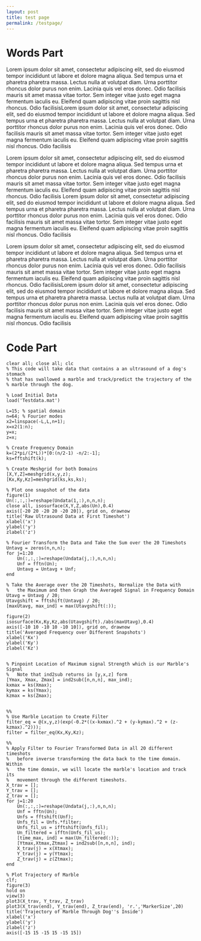 ```yaml
---
layout: post
title: test page
permalink: /testpage/
---
```


# Words Part

Lorem ipsum dolor sit amet, consectetur adipiscing elit, sed do eiusmod tempor incididunt ut labore et dolore magna aliqua. Sed tempus urna et pharetra pharetra massa. Lectus nulla at volutpat diam. Urna porttitor rhoncus dolor purus non enim. Lacinia quis vel eros donec. Odio facilisis mauris sit amet massa vitae tortor. Sem integer vitae justo eget magna fermentum iaculis eu. Eleifend quam adipiscing vitae proin sagittis nisl rhoncus. Odio facilisisLorem ipsum dolor sit amet, consectetur adipiscing elit, sed do eiusmod tempor incididunt ut labore et dolore magna aliqua. Sed tempus urna et pharetra pharetra massa. Lectus nulla at volutpat diam. Urna porttitor rhoncus dolor purus non enim. Lacinia quis vel eros donec. Odio facilisis mauris sit amet massa vitae tortor. Sem integer vitae justo eget magna fermentum iaculis eu. Eleifend quam adipiscing vitae proin sagittis nisl rhoncus. Odio facilisis

Lorem ipsum dolor sit amet, consectetur adipiscing elit, sed do eiusmod tempor incididunt ut labore et dolore magna aliqua. Sed tempus urna et pharetra pharetra massa. Lectus nulla at volutpat diam. Urna porttitor rhoncus dolor purus non enim. Lacinia quis vel eros donec. Odio facilisis mauris sit amet massa vitae tortor. Sem integer vitae justo eget magna fermentum iaculis eu. Eleifend quam adipiscing vitae proin sagittis nisl rhoncus. Odio facilisis
Lorem ipsum dolor sit amet, consectetur adipiscing elit, sed do eiusmod tempor incididunt ut labore et dolore magna aliqua. Sed tempus urna et pharetra pharetra massa. Lectus nulla at volutpat diam. Urna porttitor rhoncus dolor purus non enim. Lacinia quis vel eros donec. Odio facilisis mauris sit amet massa vitae tortor. Sem integer vitae justo eget magna fermentum iaculis eu. Eleifend quam adipiscing vitae proin sagittis nisl rhoncus. Odio facilisis

Lorem ipsum dolor sit amet, consectetur adipiscing elit, sed do eiusmod tempor incididunt ut labore et dolore magna aliqua. Sed tempus urna et pharetra pharetra massa. Lectus nulla at volutpat diam. Urna porttitor rhoncus dolor purus non enim. Lacinia quis vel eros donec. Odio facilisis mauris sit amet massa vitae tortor. Sem integer vitae justo eget magna fermentum iaculis eu. Eleifend quam adipiscing vitae proin sagittis nisl rhoncus. Odio facilisisLorem ipsum dolor sit amet, consectetur adipiscing elit, sed do eiusmod tempor incididunt ut labore et dolore magna aliqua. Sed tempus urna et pharetra pharetra massa. Lectus nulla at volutpat diam. Urna porttitor rhoncus dolor purus non enim. Lacinia quis vel eros donec. Odio facilisis mauris sit amet massa vitae tortor. Sem integer vitae justo eget magna fermentum iaculis eu. Eleifend quam adipiscing vitae proin sagittis nisl rhoncus. Odio facilisis

# Code Part

    clear all; close all; clc
    % This code will take data that contains a an ultrasound of a dog's stomach
    % that has swallowed a marble and track/predict the trajectory of the
    % marble through the dog.

    % Load Initial Data
    load('Testdata.mat')

    L=15; % spatial domain
    n=64; % Fourier modes
    x2=linspace(-L,L,n+1); 
    x=x2(1:n); 
    y=x; 
    z=x;

    % Create Frequency Domain
    k=(2*pi/(2*L))*[0:(n/2-1) -n/2:-1]; 
    ks=fftshift(k);

    % Create Meshgrid for both Domains 
    [X,Y,Z]=meshgrid(x,y,z);
    [Kx,Ky,Kz]=meshgrid(ks,ks,ks);

    % Plot one snapshot of the data
    figure(1)
    Un(:,:,:)=reshape(Undata(1,:),n,n,n);
    close all, isosurface(X,Y,Z,abs(Un),0.4)
    axis([-20 20 -20 20 -20 20]), grid on, drawnow
    title('Raw Ultrasound Data at First Timeshot')
    xlabel('x')
    ylabel('y')
    zlabel('z')

    % Fourier Transform the Data and Take the Sum over the 20 Timeshots
    Untavg = zeros(n,n,n);
    for j=1:20
        Un(:,:,:)=reshape(Undata(j,:),n,n,n);
        Unf = fftn(Un);
        Untavg = Untavg + Unf;
    end

    % Take the Average over the 20 Timeshots, Normalize the Data with
    %   the Maximum and then Graph the Averaged Signal in Frequency Domain
    Utavg = Untavg / 20;
    Utavgshift = fftshift(Untavg) / 20;
    [maxUtavg, max_ind] = max(Utavgshift(:));

    figure(2)
    isosurface(Kx,Ky,Kz,abs(Utavgshift)./abs(maxUtavg),0.4)
    axis([-10 10 -10 10 -10 10]), grid on, drawnow 
    title('Averaged Frequency over Different Snapshots')
    xlabel('Kx')
    ylabel('Ky')
    zlabel('Kz')


    % Pinpoint Location of Maximum signal Strength which is our Marble's Signal
    %	Note that ind2sub returns in [y,x,z] form 
    [Ymax, Xmax, Zmax] = ind2sub([n,n,n], max_ind);
    kxmax = ks(Xmax);
    kymax = ks(Ymax);
    kzmax = ks(Zmax);


    %%
    % Use Marble Location to Create Filter
    filter_eq = @(x,y,z)(exp(-0.2*((x-kxmax).^2 + (y-kymax).^2 + (z-kzmax).^2)));
    filter = filter_eq(Kx,Ky,Kz);

    %%
    % Apply Filter to Fourier Transformed Data in all 20 different timeshots
    %   before inverse transforming the data back to the time domain. Within
    %   the time domain, we will locate the marble's location and track its
    %   movement through the different timeshots. 
    X_trav = [];
    Y_trav = [];
    Z_trav = [];
    for j=1:20
        Un(:,:,:)=reshape(Undata(j,:),n,n,n);
        Unf = fftn(Un);
        Unfs = fftshift(Unf);
        Unfs_fil = Unfs.*filter;
        Unfs_fil_us = ifftshift(Unfs_fil);
        Un_filtered = ifftn(Unfs_fil_us);
        [time_max, ind] = max(Un_filtered(:));
        [Ytmax,Xtmax,Ztmax] = ind2sub([n,n,n], ind);
        X_trav(j) = x(Xtmax);
        Y_trav(j) = y(Ytmax);
        Z_trav(j) = z(Ztmax);
    end

    % Plot Trajectory of Marble
    clf;
    figure(3)
    hold on 
    view(3)
    plot3(X_trav, Y_trav, Z_trav)
    plot3(X_trav(end), Y_trav(end), Z_trav(end), 'r.','MarkerSize',20)
    title('Trajectory of Marble Through Dog''s Inside')
    xlabel('x')
    ylabel('y')
    zlabel('z')
    axis([-15 15 -15 15 -15 15])